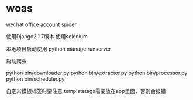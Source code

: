 # woas
wechat office account spider

使用Django2.1.7版本
使用selenium

本地项目启动使用 python manage runserver

启动爬虫

python bin/downloader.py
python bin/extractor.py
python bin/processor.py
python bin/scheduler.py

自定义模板标签时要注意 templatetags需要放在app里面，否则会报错